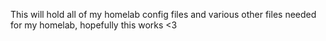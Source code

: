 This will hold all of my homelab config files and various other files needed for my homelab, hopefully this works <3